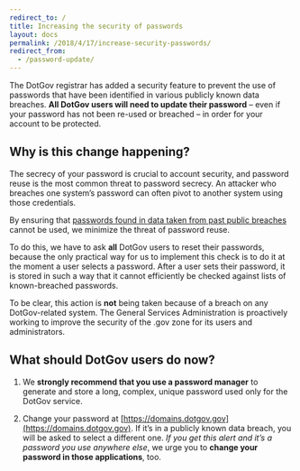 ```yaml
---
redirect_to: /
title: Increasing the security of passwords
layout: docs
permalink: /2018/4/17/increase-security-passwords/
redirect_from:
  - /password-update/
---
```


The DotGov registrar has added a security feature to prevent the use of passwords that have been identified in various publicly known data breaches. **All DotGov users will need to update their password** – even if your password has not been re-used or breached – in order for your account to be protected.

## Why is this change happening?
The secrecy of your password is crucial to account security, and password reuse is the most common threat to password secrecy. An attacker who breaches one system’s password can often pivot to another system using those credentials.

By ensuring that [passwords found in data taken from past public breaches](https://www.troyhunt.com/introducing-306-million-freely-downloadable-pwned-passwords/) cannot be used, we minimize the threat of password reuse.

To do this, we have to ask **all** DotGov users to reset their passwords, because the only practical way for us to implement this check is to do it at the moment a user selects a password. After a user sets their password, it is stored in such a way that it cannot efficiently be checked against lists of known-breached passwords.

To be clear, this action is **not** being taken because of a breach on any DotGov-related system. The General Services Administration is proactively working to improve the security of the .gov zone for its users and administrators.

## What should DotGov users do now?
1. We **strongly recommend that you use a password manager** to generate and store a long, complex, unique password used only for the DotGov service.

2. Change your password at [https://domains.dotgov.gov](https://domains.dotgov.gov). If it’s in a publicly known data breach, you will be asked to select a different one. _If you get this alert and it’s a password you use anywhere else_, we urge you to **change your password in those applications**, too.
